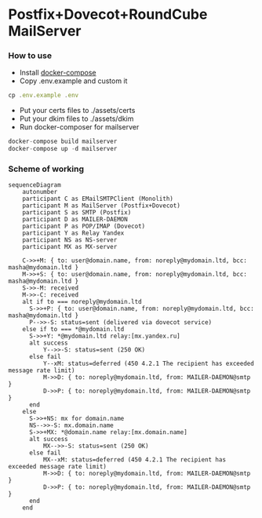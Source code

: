 # Postfix+Dovecot+RoundCube MailServer
### How to use
* Install [docker-compose](https://docs.docker.com/compose/install/)
* Copy .env.example and custom it
```js
cp .env.example .env
```
* Put your certs files to ./assets/certs
* Put your dkim files to ./assets/dkim
* Run docker-composer for mailserver
```js
docker-compose build mailserver
docker-compose up -d mailserver
```

### Scheme of working

```mermaid
sequenceDiagram
    autonumber
    participant C as EMailSMTPClient (Monolith)
    participant M as MailServer (Postfix+Dovecot)
    participant S as SMTP (Postfix)
    participant D as MAILER-DAEMON
    participant P as POP/IMAP (Dovecot)
    participant Y as Relay Yandex
    participant NS as NS-server
    participant MX as MX-server

    C->>+M: { to: user@domain.name, from: noreply@mydomain.ltd, bcc: masha@mydomain.ltd }
    M->>+S: { to: user@domain.name, from: noreply@mydomain.ltd, bcc: masha@mydomain.ltd }
    S->>-M: received
    M->>-C: received
    alt if to === noreply@mydomain.ltd
      S->>+P: { to: user@domain.name, from: noreply@mydomain.ltd, bcc: masha@mydomain.ltd }
      P-->>-S: status=sent (delivered via dovecot service)
    else if to === *@mydomain.ltd
      S->>+Y: *@mydomain.ltd relay:[mx.yandex.ru]
      alt success
          Y-->>-S: status=sent (250 OK)
      else fail
          Y--xM: status=deferred (450 4.2.1 The recipient has exceeded message rate limit)
          M->>D: { to: noreply@mydomain.ltd, from: MAILER-DAEMON@smtp }
          D->>P: { to: noreply@mydomain.ltd, from: MAILER-DAEMON@smtp }
      end
    else
      S->>+NS: mx for domain.name
      NS-->>-S: mx.domain.name
      S->>+MX: *@domain.name relay:[mx.domain.name]
      alt success
          MX-->>-S: status=sent (250 OK)
      else fail
          MX--xM: status=deferred (450 4.2.1 The recipient has exceeded message rate limit)
          M->>D: { to: noreply@mydomain.ltd, from: MAILER-DAEMON@smtp }
          D->>P: { to: noreply@mydomain.ltd, from: MAILER-DAEMON@smtp }
      end
    end

```
